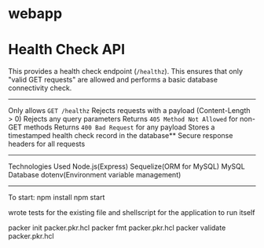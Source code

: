 # webapp

# Health Check API

This provides a health check endpoint (`/healthz`).  This ensures that only "valid GET requests" are allowed and performs a basic database connectivity check.

---

  Only allows `GET /healthz`
  Rejects requests with a payload (Content-Length > 0)
  Rejects any query parameters 
  Returns `405 Method Not Allowed` for non-GET methods
  Returns `400 Bad Request` for any payload
  Stores a timestamped health check record in the database**
  Secure response headers for all requests

---

Technologies Used
  Node.js(Express)
  Sequelize(ORM for MySQL)
  MySQL Database
  dotenv(Environment variable management)

---
To start:
npm install
npm start

wrote tests for the existing file
and shellscript for the application to run itself


packer init packer.pkr.hcl
packer fmt packer.pkr.hcl
packer validate packer.pkr.hcl

